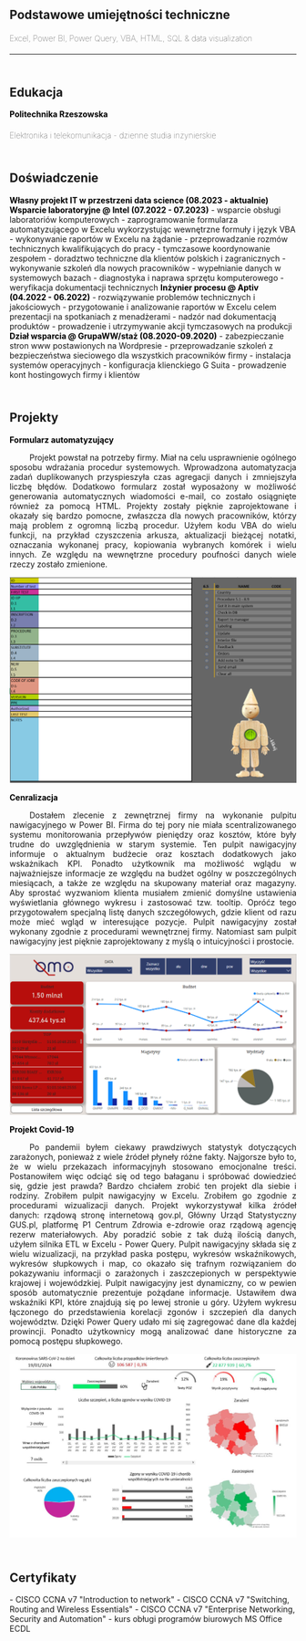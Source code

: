 <h2><b>Podstawowe umiejętności techniczne</b></h2>
<h4 style="font-weight: lighter">Excel, Power BI, Power Query, VBA, HTML, SQL & data visualization<br></h4>
<hr>

<h2><br><b>Edukacja</b></h2>
<h4 style="display:inline; line-height:0px; color:black">Politechnika Rzeszowska</h4>
<h4 style="font-weight: lighter">Elektronika i telekomunikacja - dzienne studia inżynierskie</h4>

<h2><br>Doświadczenie</h2>
<h4 style="display:inline; line-height:0px; color:black">Własny projekt IT w przestrzeni data science (08.2023 - aktualnie)</h4>
<br>

<h4 style="display:inline; line-height:0px; color:black">Wsparcie laboratoryjne @ Intel (07.2022 - 07.2023)</h4>
- wsparcie obsługi laboratoriów komputerowych
- zaprogramowanie formularza automatyzującego w Excelu wykorzystując wewnętrzne formuły i język VBA
- wykonywanie raportów w Excelu na żądanie
- przeprowadzanie rozmów technicznych kwalifikujących do pracy
- tymczasowe koordynowanie zespołem
- doradztwo techniczne dla klientów polskich i zagranicznych
- wykonywanie szkoleń dla nowych pracowników
- wypełnianie danych w systemowych bazach 
- diagnostyka i naprawa sprzętu komputerowego
- weryfikacja dokumentacji technicznych 

<h4 style="display:inline; line-height:0px; color:black">Inżynier procesu @ Aptiv (04.2022 - 06.2022)</h4>
- rozwiązywanie problemów technicznych i jakościowych
- przygotowanie i analizowanie raportów w Excelu celem prezentacji na spotkaniach z menadżerami
- nadzór nad dokumentacją produktów
- prowadzenie i utrzymywanie akcji tymczasowych na produkcji

<h4 style="display:inline; line-height:0px; color:black">Dział wsparcia @ GrupaWW/staż (08.2020-09.2020)</h4>
- zabezpieczanie stron www postawionych na Wordpresie
- przeprowadzanie szkoleń z bezpieczeństwa sieciowego dla wszystkich pracowników firmy
- instalacja systemów operacyjnych
- konfiguracja klienckiego G Suita
- prowadzenie kont hostingowych firmy i klientów

<h2><br>Projekty</h2>
<h4 style="display:inline; line-height:0px; color:black">Formularz automatyzujący </h4>
<p align="justify">&emsp;&emsp;&ensp;Projekt powstał na potrzeby firmy. Miał na celu usprawnienie ogólnego sposobu wdrażania procedur systemowych. Wprowadzona automatyzacja zadań duplikowanych przyspieszyła czas agregacji danych i zmniejszyła liczbę błędów. Dodatkowo formularz został wyposażony w możliwość generowania automatycznych wiadomości e-mail, co zostało osiągnięte również za pomocą HTML. Projekty zostały pięknie zaprojektowane i okazały się bardzo pomocne, zwłaszcza dla nowych pracowników, którzy mają problem z ogromną liczbą procedur. Użyłem kodu VBA do wielu funkcji, na przykład czyszczenia arkusza, aktualizacji bieżącej notatki, oznaczania wykonanej pracy, kopiowania wybranych komórek i wielu innych. Ze względu na wewnętrzne procedury poufności danych wiele rzeczy zostało zmienione.  </p>
<p style="text-align: center;"> <img src="assets/Dashboard2.PNG"/> </p>

<h4 style="display:inline; line-height:0px; color:black">Cenralizacja</h4>
<p align="justify">&emsp;&emsp;&ensp;Dostałem zlecenie z zewnętrznej firmy na wykonanie pulpitu nawigacyjnego w Power BI. Firma do tej pory nie miała scentralizowanego systemu monitorowania przepływów pieniędzy oraz kosztów, które były trudne do uwzględnienia w starym systemie. Ten pulpit nawigacyjny informuje o aktualnym budżecie oraz kosztach dodatkowych jako wskażnikach KPI. Ponadto użytkownik ma możliwość wglądu w najważniejsze informacje ze względu na budżet ogólny w poszczególnych miesiącach, a także ze względu na skupowany materiał oraz magazyny. Aby sprostać wyzwaniom klienta musiałem zmienić domyślne ustawienia wyświetlania głównego wykresu i zastosować tzw. tooltip. Opróćz tego przygotowałem specjalną listę danych szczegółowych, gdzie klient od razu może mieć wgląd w interesujące pozycje. Pulpit nawigacyjny został wykonany zgodnie z procedurami wewnętrznej firmy. Natomiast sam pulpit nawigacyjny jest pięknie zaprojektowany z myślą o intuicyjności i prostocie.   </p>
<p style="text-align: center;"> <img src="assets/Dashboard3.PNG"/> </p>

<h4 style="display:inline; line-height:0px; color:black">Projekt Covid-19</h4>
<p align="justify">&emsp;&emsp;&ensp;Po pandemii byłem ciekawy prawdziwych statystyk dotyczących zarażonych, ponieważ z wiele źródeł płyneły różne fakty. Najgorsze było to, że w wielu przekazach informacyjnyh stosowano emocjonalne treści. Postanowiłem więc odciąć się od tego bałaganu i spróbować dowiedzieć się, gdzie jest prawda? Bardzo chciałem zrobić ten projekt dla siebie i rodziny. Zrobiłem pulpit nawigacyjny w Excelu. Zrobiłem go zgodnie z procedurami wizualizacji danych. Projekt wykorzystywał kilka źródeł danych: rządową stronę internetową gov.pl, Główny Urząd Statystyczny GUS.pl, platformę P1 Centrum Zdrowia e-zdrowie oraz rządową agencję rezerw materiałowych. Aby poradzić sobie z tak dużą ilością danych, użyłem silnika ETL w Excelu - Power Query. Pulpit nawigacyjny składa się z wielu wizualizacji, na przykład paska postępu, wykresów wskaźnikowych, wykresów słupkowych i map, co okazało się trafnym rozwiązaniem do pokazywaniu informacji o zarażonych i zaszczepionych w perspektywie krajowej i wojewódzkiej. Pulpit nawigacyjny jest dynamiczny, co w pewien sposób automatycznie prezentuje pożądane informacje. Ustawiłem dwa wskaźniki KPI, które znajdują się po lewej stronie u góry. Użyłem wykresu łączonego do przedstawienia korelacji zgonów i szczepień dla danych województw. Dzięki Power Query udało mi się zagregować dane dla każdej prowincji. Ponadto użytkownicy mogą analizować dane historyczne za pomocą postępu słupkowego. </p>
<p style="text-align: center;"> <img src="assets/Dashboard.JPG"/> </p>

<h2><br>Certyfikaty</h2>
- CISCO CCNA v7 "Introduction to network"
- CISCO CCNA v7 "Switching, Routing and Wireless Essentials"
- CISCO CCNA v7 "Enterprise Networking, Security and Automation"
- kurs obługi programów biurowych MS Office ECDL








